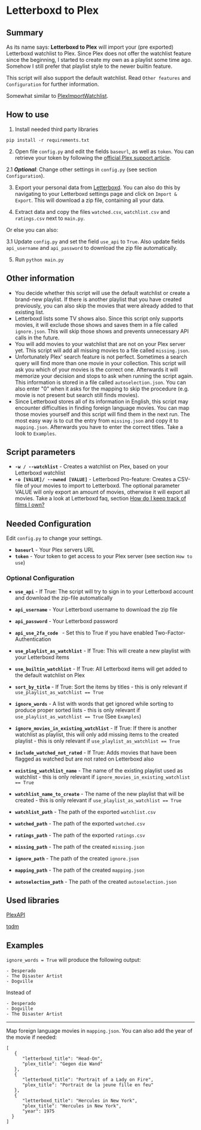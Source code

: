 
# Letterboxd to Plex
## Summary

As its name says: **Letterboxd to Plex** will import your (pre exported) Letterboxd watchlist to Plex. Since Plex does not offer the watchlist feature since the beginning, I started to create my own as a playlist some time ago. Somehow I still prefer that playlist style to the newer builtin feature.

This script will also support the default watchlist. Read `Other features` and `Configuration` for further information.

Somewhat similar to [PlexImportWatchlist](https://github.com/techkek/PlexImportWatchlist).

## How to use

1. Install needed third party libraries
```
pip install -r requirements.txt
```

2. Open file `config.py` and edit the fields `baseurl`, as well as `token`. You can retrieve your token by following the [official Plex support article](https://support.plex.tv/articles/204059436-finding-an-authentication-token-x-plex-token/).

2.1 **_Optional_**: Change other settings in `config.py` (see section `Configuration`).

3. Export your personal data from [Letterboxd](https://letterboxd.com/data/export/). You can also do this by navigating to your Letterboxd settings page and click on `Import & Export`. This will download a zip file, containing all your data.

4. Extract data and copy the files `watched.csv`, `watchlist.csv` and `ratings.csv` next to `main.py`.

Or else you can also:

3.1 Update `config.py` and set the field `use_api` to `True`. Also update fields `api_username` and `api_password` to download the zip file automatically.

5. Run `python main.py`

## Other information

- You decide whether this script will use the default watchlist or create a brand-new playlist. If there is another playlist that you have created previously, you can also skip the movies that were already added to that existing list.
- Letterboxd lists some TV shows also. Since this script only supports movies, it will exclude those shows and saves them in a file called `ignore.json`. This will skip those shows and prevents unnecessary API calls in the future.
- You will add movies to your watchlist that are not on your Plex server yet. This script will add all missing movies to a file called `missing.json`.
- Unfortunately Plex' search feature is not perfect. Sometimes a search query will find more than one movie in your collection. This script will ask you which of your movies is the correct one. Afterwards it will memorize your decision and stops to ask when running the script again. This information is stored in a file called `autoselection.json`. You can also enter "0" when it asks for the mapping to skip the procedure (e.g. movie is not present but search still finds movies).
- Since Letterboxd stores all of its information in English, this script may encounter difficulties in finding foreign language movies. You can map those movies yourself and this script will find them in the next run. The most easy way is to cut the entry from `missing.json` and copy it to `mapping.json`. Afterwards you have to enter the correct titles. Take a look to `Examples`.

## Script parameters
- **`-w / --watchlist`** - Creates a watchlist on Plex, based on your Letterboxd watchlist
- **`-o [VALUE]/ --owned [VALUE]`** - Letterboxd Pro-feature: Creates a CSV-file of your movies to import to Letterboxd. The optional parameter VALUE will only export an amount of movies, otherwise it will export all movies. Take a look at Letterboxd faq, section [How do I keep track of films I own?](https://letterboxd.com/about/faq/)

## Needed Configuration

Edit `config.py` to change your settings.

- **`baseurl`** - Your Plex servers URL
- **`token`** - Your token to get access to your Plex server (see section `How to use`)


### Optional Configuration

- **`use_api`** - If True: The script will try to sign in to your Letterboxd account and download the zip-file automatically
- **`api_username`** - Your Letterboxd username to download the zip file 
- **`api_password`** - Your Letterboxd password
- **`api_use_2fa_code `** - Set this to True if you have enabled Two-Factor-Authentication

- **`use_playlist_as_watchlist`** - If True: This will create a new playlist with your Letterboxd items
- **`use_builtin_watchlist`** - If True: All Letterboxd items will get added to the default watchlist on Plex
- **`sort_by_title`** - If True: Sort the items by titles - this is only relevant if `use_playlist_as_watchlist == True`
- **`ignore_words`** - A list with words that get ignored while sorting to produce proper sorted lists - this is only relevant if `use_playlist_as_watchlist == True` (See `Examples`)
- **`ignore_movies_in_existing_watchlist`** - If True: If there is another watchlist as playlist, this will only add missing items to the created playlist - this is only relevant if `use_playlist_as_watchlist == True`
- **`include_watched_not_rated`** - If True: Adds movies that have been flagged as watched but are not rated on Letterboxd also

- **`existing_watchlist_name`** - The name of the existing playlist used as watchlist - this is only relevant if `ignore_movies_in_existing_watchlist == True`
- **`watchlist_name_to_create`** - The name of the new playlist that will be created - this is only relevant if `use_playlist_as_watchlist == True`

- **`watchlist_path`** - The path of the exported `watchlist.csv`
- **`watched_path`** - The path of the exported `watched.csv`
- **`ratings_path`** - The path of the exported `ratings.csv`

- **`missing_path`** - The path of the created `missing.json`
- **`ignore_path`** - The path of the created `ignore.json`
- **`mapping_path`** - The path of the created `mapping.json`
- **`autoselection_path`** - The path of the created `autoselection.json`

    
## Used libraries

[PlexAPI](https://github.com/pkkid/python-plexapi/)

[tqdm](https://github.com/tqdm/tqdm)

## Examples

`ignore_words = True` will produce the following output:
```
- Desperado
- The Disaster Artist
- Dogville
```
Instead of
```
- Desperado
- Dogville
- The Disaster Artist
```

---

Map foreign language movies in `mapping.json`. You can also add the year of the movie if needed:
```
[
   {
      "letterboxd_title": "Head-On",
      "plex_title": "Gegen die Wand"
   },
   {
      "letterboxd_title": "Portrait of a Lady on Fire",
      "plex_title": "Portrait de la jeune fille en feu"
   },
   {
      "letterboxd_title": "Hercules in New York",
      "plex_title": "Hercules in New York",
      "year": 1975
  }
]
```